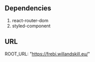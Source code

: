 ## Dependencies
1. react-router-dom
2. styled-component

## URL
ROOT_URL: "https://frebi.willandskill.eu/"